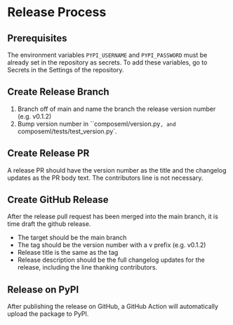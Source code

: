 # Release Process
## Prerequisites
The environment variables `PYPI_USERNAME` and `PYPI_PASSWORD` must be already set in the repository as secrets. To add these variables, go to Secrets in the Settings of the repository.

## Create Release Branch
1. Branch off of main and name the branch the release version number (e.g. v0.1.2)
2. Bump version number in ``composeml/version.py`, and `composeml/tests/test_version.py`.

## Create Release PR
A release PR should have the version number as the title and the changelog updates as the PR body text. The contributors line is not necessary.

## Create GitHub Release
After the release pull request has been merged into the main branch, it is time draft the github release.
* The target should be the main branch
* The tag should be the version number with a v prefix (e.g. v0.1.2)
* Release title is the same as the tag
* Release description should be the full changelog updates for the release, including the line thanking contributors.

## Release on PyPI
After publishing the release on GitHub, a GitHub Action will automatically upload the package to PyPI.